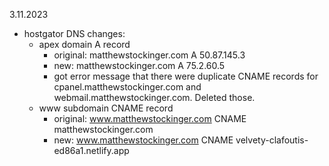 3.11.2023

- hostgator DNS changes:
  - apex domain A record
    - original: matthewstockinger.com A 50.87.145.3
    - new: matthewstockinger.com A 75.2.60.5
    - got error message that there were duplicate CNAME records for cpanel.matthewstockinger.com and webmail.matthewstockinger.com. Deleted those.
  - www subdomain CNAME record
    - original: www.matthewstockinger.com CNAME matthewstockinger.com
    - new: www.matthewstockinger.com CNAME velvety-clafoutis-ed86a1.netlify.app

